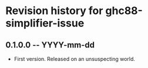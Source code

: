 # Revision history for ghc88-simplifier-issue

## 0.1.0.0 -- YYYY-mm-dd

* First version. Released on an unsuspecting world.

